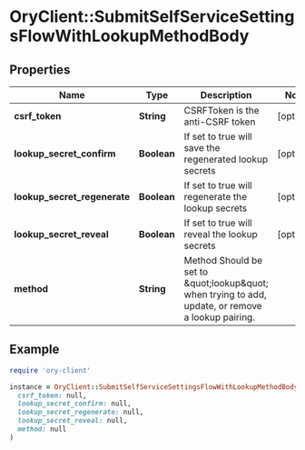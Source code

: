 # OryClient::SubmitSelfServiceSettingsFlowWithLookupMethodBody

## Properties

| Name | Type | Description | Notes |
| ---- | ---- | ----------- | ----- |
| **csrf_token** | **String** | CSRFToken is the anti-CSRF token | [optional] |
| **lookup_secret_confirm** | **Boolean** | If set to true will save the regenerated lookup secrets | [optional] |
| **lookup_secret_regenerate** | **Boolean** | If set to true will regenerate the lookup secrets | [optional] |
| **lookup_secret_reveal** | **Boolean** | If set to true will reveal the lookup secrets | [optional] |
| **method** | **String** | Method  Should be set to \&quot;lookup\&quot; when trying to add, update, or remove a lookup pairing. |  |

## Example

```ruby
require 'ory-client'

instance = OryClient::SubmitSelfServiceSettingsFlowWithLookupMethodBody.new(
  csrf_token: null,
  lookup_secret_confirm: null,
  lookup_secret_regenerate: null,
  lookup_secret_reveal: null,
  method: null
)
```

